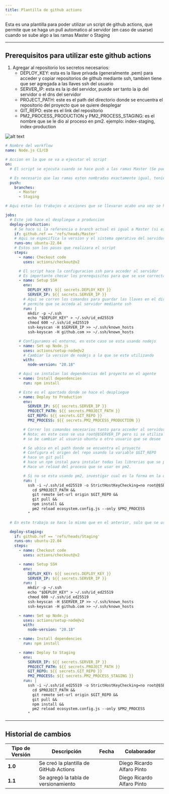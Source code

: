 ```yaml
---
title: Plantilla de github actions
---
```


Esta es una plantilla para poder utilizar un script de github actions, que permite que se haga un pull automatico al servidor (en caso de usarse) cuando se sube algo a las ramas Master o Staging

---

## Prerequisitos para utilizar este github actions

1. Agregar al repositorio los secretos necesarios:
   - DEPLOY_KEY: esta es la llave privada (generalmente .pem) para acceder y copiar repositorios de github mediante ssh, tambien tiene que ser agregada a las llaves ssh del usuario
   - SERVER_IP: esta es la ip del servidor, puede ser tanto la ip del servidor o el dns del servidor
   - PROJECT_PATH: este es el path del directorio donde se encuentra el repositorio del proyecto que se quiere desplegar
   - GIT_REPO: este es el link del repositorio
   - PM2_PROCESS_PRODUCTION y PM2_PROCESS_STAGING: es el nombre que se le dio al proceso en pm2. ejemplo: index-staging, index-production

![alt text](/img/github-secrets.png)

```yaml
# Nombre del workflow
name: Node.js CI/CD

# Accion en la que se va a ejecutar el script
on:
  # El script se ejecuta cuando se hace push a las ramas Master (Se puede cambiar al nombre de la rama principal del proyecto) o a Staging.

  # Es necesario que las ramas esten nombradas exactamente igual, teniendo en cuenta las mayusculas
  push:
    branches:
      - Master
      - Staging

# Aqui estan los trabajos o acciones que se llevaran acabo una vez se haga el push a las ramas de arriba

jobs:
  # Este job hace el despliegue a produccion
  deploy-production:
    # Se hace si la referencia o branch actual es igual a Master (si es necesario cambiar el nombre de la rama se cambia aqui).
    if: github.ref == 'refs/heads/Master'
    # Aqui se especifica la version y el sistema operativo del servidor con la que se esta trabajando (cambiar de ser necesario)
    runs-on: ubuntu-22.04
    # Estos son los pasos que realizara el script
    steps:
      - name: Checkout code
        uses: actions/checkout@v2

      # El script hace la configuracion ssh para acceder al servidor
      # Es importante checar los prerequisitos para que se use correctamente esta parte
      - name: Setup SSH
        env:
          DEPLOY_KEY: ${{ secrets.DEPLOY_KEY }}
          SERVER_IP: ${{ secrets.SERVER_IP }}
        # Aqui se corren los comandos para guardar las llaves en el directorio del agente lo que
        # permite que se acceda al servidor mediante ssh
        run: |
          mkdir -p ~/.ssh
          echo "$DEPLOY_KEY" > ~/.ssh/id_ed25519
          chmod 600 ~/.ssh/id_ed25519
          ssh-keyscan -H $SERVER_IP >> ~/.ssh/known_hosts
          ssh-keyscan -H github.com >> ~/.ssh/known_hosts

      # Configuramos el entorno, en este caso se esta usando nodejs
      - name: Set up Node.js
        uses: actions/setup-node@v2
        # Cambiar la version de nodejs a la que se este utilizando
        with:
          node-version: "20.18"

      # Aqui se instalan las dependencias del proyecto en el agente
      - name: Install dependencies
        run: npm install

      # Este es el apartado donde se hace el despliegue
      - name: Deploy to Production
        env:
          SERVER_IP: ${{ secrets.SERVER_IP }}
          PROJECT_PATH: ${{ secrets.PROJECT_PATH }}
          GIT_REPO: ${{ secrets.GIT_REPO }}
          PM2_PROCESS: ${{ secrets.PM2_PROCESS_PRODUCTION }}

        # Correr los comandos necesarios tanto para acceder al servidor por medio de SSH
        # Nota: en este caso se usa root@$SERVER_IP pero si se utiliza algo como un ec2,
        # se be cambiar al usuario ubuntu o otro usuario que se desee

        # Se ubica en el path donde se encuentra el proyecto
        # Configura el origen del repo usando la variable $GIT_REPO
        # hace un git pull
        # hace un npm instal para instalar todas las librerias que se pudieran agregar
        # Hace un reload del proceso que se usar en pm2.

        # Si no se esta usando pm2, investigar cual es la forma en la que se reinicia un proceso en la herramienta seleccionada
        run: |
          ssh -i ~/.ssh/id_ed25519 -o StrictHostKeyChecking=no root@$SERVER_IP "
            cd $PROJECT_PATH &&
            git remote set-url origin $GIT_REPO &&
            git pull &&
            npm install &&
            pm2 reload ecosystem.config.js --only $PM2_PROCESS
          "

  # En este trabajo se hace lo mismo que en el anterior, solo que se usa el proceso de staging

  deploy-staging:
    if: github.ref == 'refs/heads/Staging'
    runs-on: ubuntu-22.04
    steps:
      - name: Checkout code
        uses: actions/checkout@v2

      - name: Setup SSH
        env:
          DEPLOY_KEY: ${{ secrets.DEPLOY_KEY }}
          SERVER_IP: ${{ secrets.SERVER_IP }}
        run: |
          mkdir -p ~/.ssh
          echo "$DEPLOY_KEY" > ~/.ssh/id_ed25519
          chmod 600 ~/.ssh/id_ed25519
          ssh-keyscan -H $SERVER_IP >> ~/.ssh/known_hosts
          ssh-keyscan -H github.com >> ~/.ssh/known_hosts

      - name: Set up Node.js
        uses: actions/setup-node@v2
        with:
          node-version: "20.18"

      - name: Install dependencies
        run: npm install

      - name: Deploy to Staging
        env:
          SERVER_IP: ${{ secrets.SERVER_IP }}
          PROJECT_PATH: ${{ secrets.PROJECT_PATH }}
          GIT_REPO: ${{ secrets.GIT_REPO }}
          PM2_PROCESS: ${{ secrets.PM2_PROCESS_STAGING }}
        run: |
          ssh -i ~/.ssh/id_ed25519 -o StrictHostKeyChecking=no root@$SERVER_IP "
            cd $PROJECT_PATH &&
            git remote set-url origin $GIT_REPO &&
            git pull &&
            npm install &&
            pm2 reload ecosystem.config.js --only $PM2_PROCESS
          "
```

---

## Historial de cambios

| **Tipo de Versión** | **Descripción**                        | **Fecha** | **Colaborador**            |
| ------------------- | -------------------------------------- | --------- | -------------------------- |
| **1.0**             | Se creó la plantilla de GitHub Actions |           | Diego Ricardo Alfaro Pinto |
| **1.1**             | Se agregó la tabla de versionamiento   |           | Diego Ricardo Alfaro Pinto |
